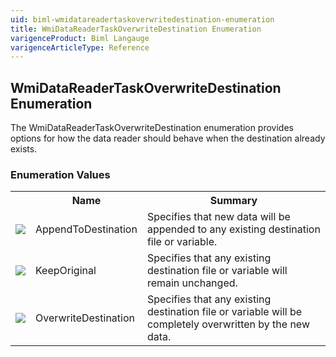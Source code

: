 ```yaml
---
uid: biml-wmidatareadertaskoverwritedestination-enumeration
title: WmiDataReaderTaskOverwriteDestination Enumeration
varigenceProduct: Biml Langauge
varigenceArticleType: Reference
---
```


## WmiDataReaderTaskOverwriteDestination Enumeration<div class="LanguageSummary"><div class ="SummaryItem">The WmiDataReaderTaskOverwriteDestination enumeration provides options for how the data reader should behave when the destination already exists.</div></div><div class="EnumValueGroup">### Enumeration Values<table id="EnumValue" class="MemberList"><tbody><tr><th class="MemberTypeIconColumnHeader">&nbsp;</th><th class="MemberNameColumnHeader">Name</th><th class="MemberSummaryColumnHeader">Summary</th></tr><tr class="cd0"><td align="center" class="MemberTypeIcon"><img src="enumValue.png"></img></td><td class="MemberName">AppendToDestination</td><td class="MemberSummary"><div class ="SummaryItem">Specifies that new data will be appended to any existing destination file or variable.</div></td></tr><tr class="cd1"><td align="center" class="MemberTypeIcon"><img src="enumValue.png"></img></td><td class="MemberName">KeepOriginal</td><td class="MemberSummary"><div class ="SummaryItem">Specifies that any existing destination file or variable will remain unchanged.</div></td></tr><tr class="cd0"><td align="center" class="MemberTypeIcon"><img src="enumValue.png"></img></td><td class="MemberName">OverwriteDestination</td><td class="MemberSummary"><div class ="SummaryItem">Specifies that any existing destination file or variable will be completely overwritten by the new data.</div></td></tr></tbody></table></div>